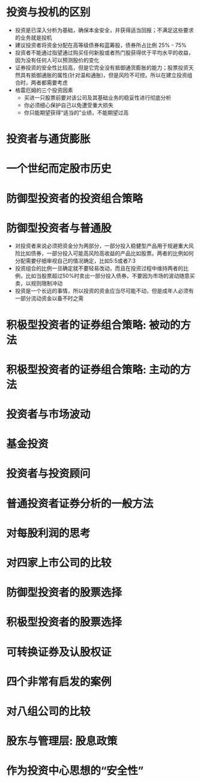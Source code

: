 # 投资与投机的区别
+ 投资是已深入分析为基础，确保本金安全，并获得适当回报；不满足这些要求的业务就是投机
+ 建议投资者将资金分配在高等级债券和蓝筹股，债券所占比例 25% - 75%
+ 投资者不能通过指望通过购买任何新股或者热门股获得优于平均水平的收益，因为没有任何人可以预测股价的变化
+ 证券投资的安全性比较高，但是它完全没有抵御通货膨胀的能力；股票投资天然具有抵御通胀的属性(针对温和通胀)，但是风险不可控。所以在建立投资组合时，两者都需要考虑
+ 格雷厄姆的三个投资因素
    - 买进一只股票前要对该公司及其基础业务的稳妥性进行彻底分析
    - 你必须细心保护自己以免遭受重大损失
    - 你只能期望获得“适当的”业绩，不能期望过高

# 投资者与通货膨胀
# 一个世纪而定股市历史
# 防御型投资者的投资组合策略

# 防御型投资者与普通股
+ 对投资者来说必须把资金分为两部分，一部分投入稳健型产品用于规避重大风险比如债券，一部分投入可能高风险高收益的产品比如股票。两者的比例如何分配需要仔细审视自己的情况确定，比如5:5或者7:3
+ 投资组合的比例一旦确定就不要轻易改动，而且在投资过程中维持两者的比例，比如当股票超过50%时卖出一部分投入债券。不要因为市场的波动随意买卖，以规则限制冲动
+ 投资是一个长远的事情，所以投资的资金应当尽可能不动，但是成年人必须有一部分流动资金以备不时之需 
# 积极型投资者的证券组合策略: 被动的方法
# 积极型投资者的证券组合策略: 主动的方法
# 投资者与市场波动
# 基金投资
# 投资者与投资顾问
# 普通投资者证券分析的一般方法
# 对每股利润的思考
# 对四家上市公司的比较
# 防御型投资者的股票选择
# 积极型投资者的股票选择
# 可转换证券及认股权证
# 四个非常有启发的案例
# 对八组公司的比较
# 股东与管理层: 股息政策
# 作为投资中心思想的“安全性”
